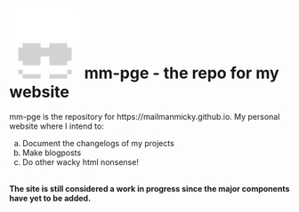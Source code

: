 <h1><img src="images/iconwh64.svg"> mm-pge - the repo for my website</h1>
<p>mm-pge is the repository for https://mailmanmicky.github.io. My personal     website where I intend to: 
                                    <ol type="a">
    <li> Document the changelogs of my projects </li>
    <li> Make blogposts </li>
    <li> Do other wacky html nonsense! </li>
</ol>
<br>
<strong>The site is still considered a work in progress since the major components have yet to be added.</strong></p>
